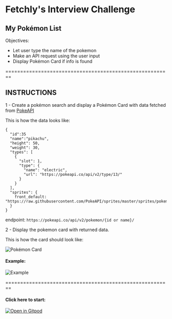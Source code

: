 # Fetchly's Interview Challenge

## My Pokémon List

Objectives:
- Let user type the name of the pokemon
- Make an API request using the user input
- Display Pokémon Card if info is found

========================================================

## INSTRUCTIONS

1 - Create a pokémon search and display a Pokémon Card with data fetched from [PokeAPI](https://pokeapi.co/)

This is how the data looks like:

```
{
  "id":35
  "name":"pikachu",
  "height": 50,
  "weight": 30,
  "types": [
    {
      "slot": 1,
      "type": {
        "name": "electric",
        "url": "https://pokeapi.co/api/v2/type/13/"
      }
    }
  ],
  "sprites": {
    front_default: "https://raw.githubusercontent.com/PokeAPI/sprites/master/sprites/pokemon/25.png"
  }
}
```
endpoint: `https://pokeapi.co/api/v2/pokemon/{id or name}/`

2 - Display the pokemon card with returned data.

This is how the card should look like:

![Pokémon Card]("https://github.com/ramonfragoso/create-react-app/edit/master/card.png")

#### Example: 


![Example]("https://github.com/ramonfragoso/create-react-app/edit/master/pokemoncard.gif")

========================================================

#### Click here to start:
[![Open in Gitpod](https://gitpod.io/button/open-in-gitpod.svg)](https://gitpod.io/#https://github.com/ramonfragoso/create-react-app)
